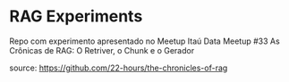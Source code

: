 # RAG Experiments
Repo com experimento apresentado no Meetup Itaú Data Meetup #33 As Crônicas de RAG: O Retriver, o Chunk e o Gerador

source: https://github.com/22-hours/the-chronicles-of-rag